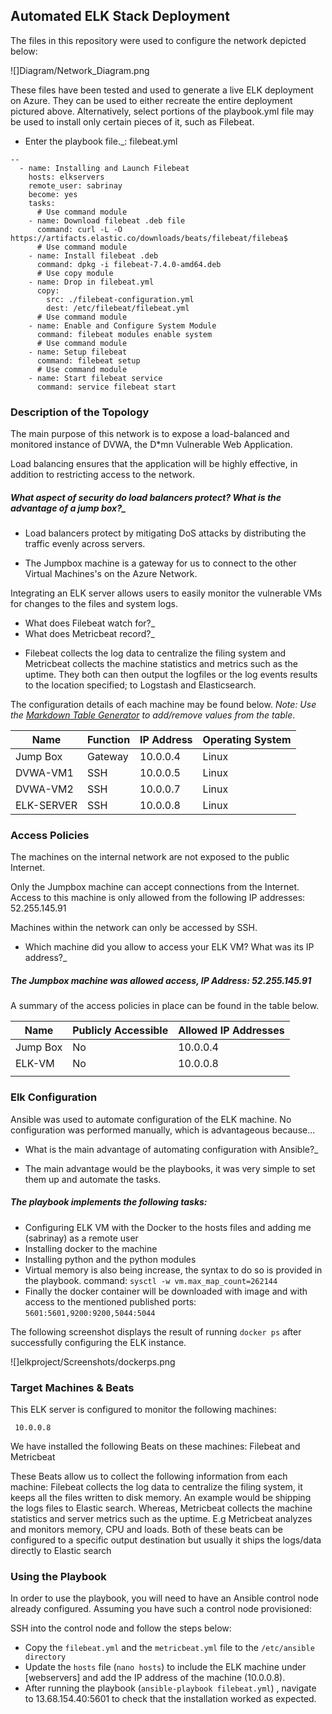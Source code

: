 ## Automated ELK Stack Deployment

The files in this repository were used to configure the network depicted below:

![]Diagram/Network_Diagram.png

These files have been tested and used to generate a live ELK deployment on Azure. They can be used to either recreate the entire deployment pictured above. Alternatively, select portions of the playbook.yml file may be used to install only certain pieces of it, such as Filebeat.

  - Enter the playbook file._: filebeat.yml

```
--
  - name: Installing and Launch Filebeat
    hosts: elkservers
    remote_user: sabrinay
    become: yes
    tasks:
      # Use command module
    - name: Download filebeat .deb file
      command: curl -L -O https://artifacts.elastic.co/downloads/beats/filebeat/filebea$
      # Use command module
    - name: Install filebeat .deb
      command: dpkg -i filebeat-7.4.0-amd64.deb
      # Use copy module
    - name: Drop in filebeat.yml
      copy:
        src: ./filebeat-configuration.yml
        dest: /etc/filebeat/filebeat.yml
      # Use command module
    - name: Enable and Configure System Module
      command: filebeat modules enable system
      # Use command module
    - name: Setup filebeat
      command: filebeat setup
      # Use command module
    - name: Start filebeat service
      command: service filebeat start
```


### Description of the Topology

The main purpose of this network is to expose a load-balanced and monitored instance of DVWA, the D*mn Vulnerable Web Application.

Load balancing ensures that the application will be highly effective, in addition to restricting access to the network.

##### What aspect of security do load balancers protect? What is the advantage of a jump box?_

* Load balancers protect by mitigating DoS attacks by distributing the traffic evenly across servers. 

* The Jumpbox machine is a gateway for us to connect to the other Virtual Machines's on the Azure Network.

Integrating an ELK server allows users to easily monitor the vulnerable VMs for changes to the files and system logs.
- What does Filebeat watch for?_
- What does Metricbeat record?_
* Filebeat collects the log data to centralize the filing system and Metricbeat collects the machine statistics and metrics such as the uptime. They both can then output the logfiles or the log events results to the location specified; to Logstash and Elasticsearch.

The configuration details of each machine may be found below.
_Note: Use the [Markdown Table Generator](http://www.tablesgenerator.com/markdown_tables) to add/remove values from the table_.

| Name     | Function | IP Address | Operating System |
|----------|----------|------------|------------------|
| Jump Box | Gateway  | 10.0.0.4   | Linux            |
| DVWA-VM1 |  SSH     | 10.0.0.5   | Linux            |
| DVWA-VM2 |  SSH     | 10.0.0.7   | Linux            |
|ELK-SERVER|  SSH     | 10.0.0.8   | Linux            |

### Access Policies

The machines on the internal network are not exposed to the public Internet. 

Only the Jumpbox machine can accept connections from the Internet. Access to this machine is only allowed from the following IP addresses:
52.255.145.91

Machines within the network can only be accessed by SSH.
- Which machine did you allow to access your ELK VM? What was its IP address?_ 
##### The Jumpbox machine was allowed access, IP Address: 52.255.145.91

A summary of the access policies in place can be found in the table below.

| Name     | Publicly Accessible | Allowed IP Addresses |
|----------|---------------------|----------------------|
| Jump Box | No                  | 10.0.0.4             |
| ELK-VM   | No                  | 10.0.0.8             |
|          |                     |                      |

### Elk Configuration

Ansible was used to automate configuration of the ELK machine. No configuration was performed manually, which is advantageous because...
- What is the main advantage of automating configuration with Ansible?_
* The main advantage would be the playbooks, it was very simple to set them up and automate the tasks. 

##### The playbook implements the following tasks:

* Configuring ELK VM with the Docker to the hosts files and adding me (sabrinay) as a remote user
* Installing docker to the machine
* Installing python and the python modules
* Virtual memory is also being increase, the syntax to do so is provided in the playbook. command: ``` sysctl -w vm.max_map_count=262144 ``` 
* Finally the docker container will be downloaded with image and with access to the mentioned published ports: 
``` 5601:5601,9200:9200,5044:5044 ```


The following screenshot displays the result of running `docker ps` after successfully configuring the ELK instance.

![]elkproject/Screenshots/dockerps.png

### Target Machines & Beats
This ELK server is configured to monitor the following machines:
```[webservers] 
 10.0.0.8 
```

We have installed the following Beats on these machines:
Filebeat and Metricbeat

These Beats allow us to collect the following information from each machine:
Filebeat collects the log data to centralize the filing system, it keeps all the files written to disk memory. An example would be shipping the logs files to Elastic search. Whereas, Metricbeat collects the machine statistics and server metrics such as the uptime. E.g Metricbeat analyzes and monitors memory, CPU and loads. Both of these beats can be configured to a specific output destination but usually it ships the logs/data directly to Elastic search

### Using the Playbook
In order to use the playbook, you will need to have an Ansible control node already configured. Assuming you have such a control node provisioned: 

SSH into the control node and follow the steps below:

* Copy the ``` filebeat.yml ``` and the ``` metricbeat.yml ``` file to the ``` /etc/ansible directory ```
* Update the `` hosts `` file (``` nano hosts ```) to include the ELK machine under [webservers] and add the IP address of the machine (10.0.0.8).
* After running the playbook (``` ansible-playbook filebeat.yml ```) , navigate to 13.68.154.40:5601 to check that the installation worked as expected. 


